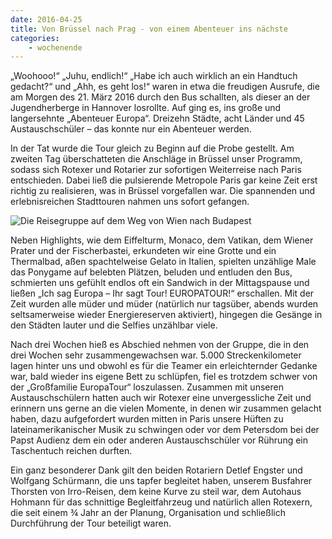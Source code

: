 ```yaml
---
date: 2016-04-25
title: Von Brüssel nach Prag - von einem Abenteuer ins nächste
categories:
    - wochenende
---
```


„Woohooo!“ „Juhu, endlich!“ „Habe ich auch wirklich an ein Handtuch gedacht?“ und „Ahh, es geht los!“ waren in etwa die
freudigen Ausrufe, die am Morgen des
21. März 2016 durch den Bus schallten, als dieser an der Jugendherberge in Hannover losrollte. Auf ging es, ins große
und langersehnte „Abenteuer Europa“. Dreizehn Städte, acht Länder und 45 Austauschschüler – das konnte nur ein Abenteuer
werden.

In der Tat wurde die Tour gleich zu Beginn auf die Probe gestellt. Am zweiten Tag überschatteten die Anschläge in
Brüssel unser Programm, sodass sich Rotexer und Rotarier zur sofortigen Weiterreise nach Paris entschieden. Dabei ließ
die pulsierende Metropole Paris gar keine Zeit erst richtig zu realisieren, was in Brüssel vorgefallen war. Die
spannenden und erlebnisreichen Stadttouren nahmen uns sofort gefangen.

![Die Reisegruppe auf dem Weg von Wien nach Budapest](/img/2016-europatour.jpg)

Neben Highlights, wie dem Eiffelturm, Monaco, dem Vatikan, dem Wiener Prater und der Fischerbastei, erkundeten wir eine
Grotte und ein Thermalbad, aßen spachtelweise Gelato in Italien, spielten unzählige Male das Ponygame auf belebten
Plätzen, beluden und entluden den Bus, schmierten uns gefühlt endlos oft ein Sandwich in der Mittagspause und ließen
„Ich sag Europa – Ihr sagt Tour! EUROPATOUR!“ erschallen. Mit der Zeit wurden alle müder und müder (natürlich nur
tagsüber, abends wurden seltsamerweise wieder Energiereserven aktiviert), hingegen die Gesänge in den Städten lauter und
die Selfies unzählbar viele.

Nach drei Wochen hieß es Abschied nehmen von der Gruppe, die in den drei Wochen sehr zusammengewachsen war. 5.000
Streckenkilometer lagen hinter uns und obwohl es für die Teamer ein erleichternder Gedanke war, bald wieder ins eigene
Bett zu schlüpfen, fiel es trotzdem schwer von der „Großfamilie EuropaTour“ loszulassen. Zusammen mit unseren
Austauschschülern hatten auch wir Rotexer eine unvergessliche Zeit und erinnern uns gerne an die vielen Momente, in
denen wir zusammen gelacht haben, dazu aufgefordert wurden mitten in Paris unsere Hüften zu lateinamerikanischer Musik
zu schwingen oder vor dem Petersdom bei der Papst Audienz dem ein oder anderen Austauschschüler vor Rührung ein
Taschentuch reichen durften.

Ein ganz besonderer Dank gilt den beiden Rotariern Detlef Engster und Wolfgang Schürmann, die uns tapfer begleitet
haben, unserem Busfahrer Thorsten von Irro-Reisen, dem keine Kurve zu steil war, dem Autohaus Hohmann für das schnittige
Begleitfahrzeug und natürlich allen Rotexern, die seit einem ¾ Jahr an der Planung, Organisation und schließlich
Durchführung der Tour beteiligt waren.